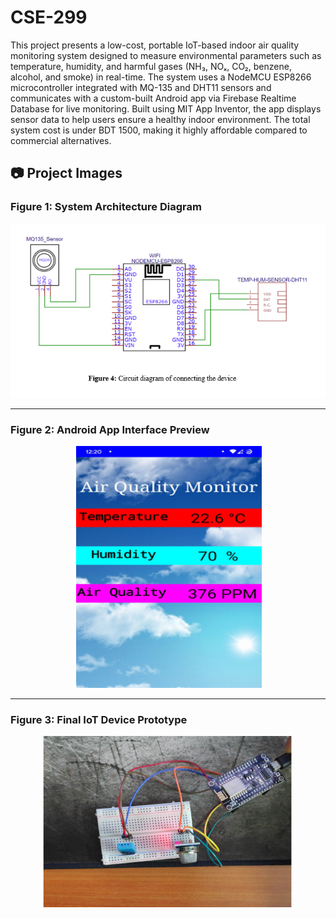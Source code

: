 # CSE-299
This project presents a low-cost, portable IoT-based indoor air quality monitoring system designed to measure environmental parameters such as temperature, humidity, and harmful gases (NH₃, NOₓ, CO₂, benzene, alcohol, and smoke) in real-time. The system uses a NodeMCU ESP8266 microcontroller integrated with MQ-135 and DHT11 sensors and communicates with a custom-built Android app via Firebase Realtime Database for live monitoring. Built using MIT App Inventor, the app displays sensor data to help users ensure a healthy indoor environment. The total system cost is under BDT 1500, making it highly affordable compared to commercial alternatives.

## 📷 Project Images

### Figure 1: System Architecture Diagram
<p align="center">
  <img src="img/Diagram.png" alt="System Diagram" width="600"/>
</p>

---

### Figure 2: Android App Interface Preview
<p align="center">
  <img src="img/App.png" alt="App Preview" width="300"/>
</p>

---

### Figure 3: Final IoT Device Prototype
<p align="center">
  <img src="img/Device.png" alt="Device" width="400"/>
</p>
